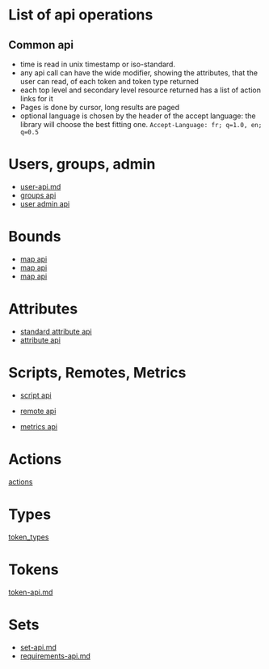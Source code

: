 
# List of api operations

## Common api

* time is read in unix timestamp or iso-standard.
* any api call can have the wide modifier, showing the attributes, that the user can read, of each token and token type returned
* each top level and secondary level resource returned has a list of action links for it
* Pages is done by cursor, long results are paged
* optional language is chosen by the header of the accept language: the library will choose the best fitting one. `Accept-Language: fr; q=1.0, en; q=0.5`

# Users, groups, admin
* [user-api.md](step-0-users-groups/user-api.md)
* [groups api](step-0-users-groups/group-api.md)
* [user admin api](step-0-users-groups/admin-api.md)


# Bounds
* [map api](step-1-bounds/map-api.md)
* [map api](step-1-bounds/time-api.md)
* [map api](step-1-bounds/path-api.md)


# Attributes
* [standard attribute api](step-2-attributes/standard-attribute-api.md)
* [attribute api](step-2-attributes/attribute-api.md)


# Scripts, Remotes, Metrics
* [script api](step-3-scripts-urls/script-api.md)
* [remote api](step-3-scripts-urls/remote-api.md)

* [metrics api](step-3-scripts-urls/metrics-api.md)


# Actions
[actions](step-4-actions/actions-api.md)

# Types
[token_types](step-5-types/type-api.md)

# Tokens
[token-api.md](step-6-tokens/token-api.md)

# Sets
* [set-api.md](step-7-sets/set-api.md)
* [requirements-api.md](step-7-sets/requirements-api.md)
